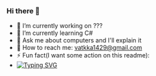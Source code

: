 ### Hi there 👋

- 🤫 I’m currently working on ???
- 🧐 I’m currently learning C#
- 📎 Ask me about computers and I'll explain it
- 📧 How to reach me: vatkka1429@gmail.com
- ⚡ Fun fact(I want some action on this readme):
- [![Typing SVG](https://readme-typing-svg.herokuapp.com?color=%2336BCF7&lines=I'm+Computer+science+student)](https://git.io/typing-svg)
